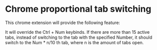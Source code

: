 # Chrome proportional tab switching

This chrome extension will provide the following feature:

It will override the Ctrl + Num keybinds. If there are more than 15 active
tabs, instead of switching to the tab with the specified Number, it should
switch to the Num * n/10 th tab, where n is the amount of tabs open.
